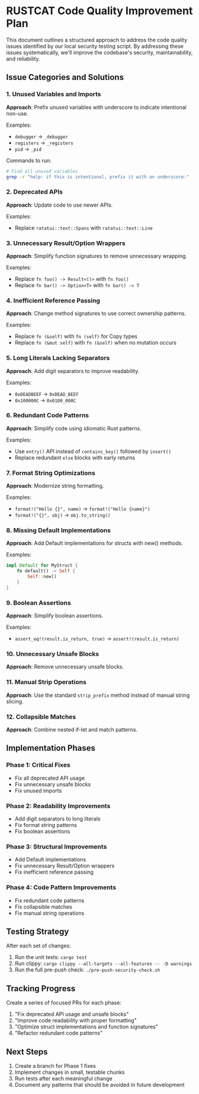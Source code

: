 # RUSTCAT Code Quality Improvement Plan

This document outlines a structured approach to address the code quality issues identified by our local security testing script. By addressing these issues systematically, we'll improve the codebase's security, maintainability, and reliability.

## Issue Categories and Solutions

### 1. Unused Variables and Imports

**Approach**: Prefix unused variables with underscore to indicate intentional non-use.

Examples:
- `debugger` → `_debugger`
- `registers` → `_registers`
- `pid` → `_pid`

Commands to run:
```bash
# Find all unused variables
grep -r "help: if this is intentional, prefix it with an underscore:" --include="*.rs" .
```

### 2. Deprecated APIs

**Approach**: Update code to use newer APIs.

Examples:
- Replace `ratatui::text::Spans` with `ratatui::text::Line`

### 3. Unnecessary Result/Option Wrappers

**Approach**: Simplify function signatures to remove unnecessary wrapping.

Examples:
- Replace `fn foo() -> Result<()>` with `fn foo()`
- Replace `fn bar() -> Option<T>` with `fn bar() -> T`

### 4. Inefficient Reference Passing

**Approach**: Change method signatures to use correct ownership patterns.

Examples:
- Replace `fn (&self)` with `fn (self)` for Copy types
- Replace `fn (&mut self)` with `fn (&self)` when no mutation occurs

### 5. Long Literals Lacking Separators

**Approach**: Add digit separators to improve readability.

Examples:
- `0xDEADBEEF` → `0xDEAD_BEEF`
- `0x100000C` → `0x0100_000C`

### 6. Redundant Code Patterns

**Approach**: Simplify code using idiomatic Rust patterns.

Examples:
- Use `entry()` API instead of `contains_key()` followed by `insert()`
- Replace redundant `else` blocks with early returns

### 7. Format String Optimizations

**Approach**: Modernize string formatting.

Examples:
- `format!("Hello {}", name)` → `format!("Hello {name}")`
- `format!("{}", obj)` → `obj.to_string()`

### 8. Missing Default Implementations

**Approach**: Add Default implementations for structs with new() methods.

Examples:
```rust
impl Default for MyStruct {
    fn default() -> Self {
        Self::new()
    }
}
```

### 9. Boolean Assertions

**Approach**: Simplify boolean assertions.

Examples:
- `assert_eq!(result.is_return, true)` → `assert!(result.is_return)`

### 10. Unnecessary Unsafe Blocks

**Approach**: Remove unnecessary unsafe blocks.

### 11. Manual Strip Operations

**Approach**: Use the standard `strip_prefix` method instead of manual string slicing.

### 12. Collapsible Matches

**Approach**: Combine nested if-let and match patterns.

## Implementation Phases

### Phase 1: Critical Fixes
- Fix all deprecated API usage
- Fix unnecessary unsafe blocks
- Fix unused imports

### Phase 2: Readability Improvements
- Add digit separators to long literals
- Fix format string patterns
- Fix boolean assertions

### Phase 3: Structural Improvements
- Add Default implementations
- Fix unnecessary Result/Option wrappers
- Fix inefficient reference passing

### Phase 4: Code Pattern Improvements
- Fix redundant code patterns
- Fix collapsible matches
- Fix manual string operations

## Testing Strategy

After each set of changes:
1. Run the unit tests: `cargo test`
2. Run clippy: `cargo clippy --all-targets --all-features -- -D warnings`
3. Run the full pre-push check: `./pre-push-security-check.sh`

## Tracking Progress

Create a series of focused PRs for each phase:
1. "Fix deprecated API usage and unsafe blocks"
2. "Improve code readability with proper formatting"
3. "Optimize struct implementations and function signatures"
4. "Refactor redundant code patterns"

## Next Steps

1. Create a branch for Phase 1 fixes
2. Implement changes in small, testable chunks
3. Run tests after each meaningful change
4. Document any patterns that should be avoided in future development 